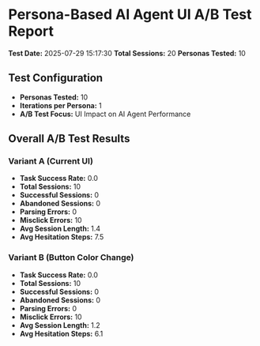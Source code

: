 # Persona-Based AI Agent UI A/B Test Report
**Test Date:** 2025-07-29 15:17:30
**Total Sessions:** 20
**Personas Tested:** 10

## Test Configuration
- **Personas Tested:** 10
- **Iterations per Persona:** 1
- **A/B Test Focus:** UI Impact on AI Agent Performance

## Overall A/B Test Results
### Variant A (Current UI)
- **Task Success Rate:** 0.0
- **Total Sessions:** 10
- **Successful Sessions:** 0
- **Abandoned Sessions:** 0
- **Parsing Errors:** 0
- **Misclick Errors:** 10
- **Avg Session Length:** 1.4
- **Avg Hesitation Steps:** 7.5

### Variant B (Button Color Change)
- **Task Success Rate:** 0.0
- **Total Sessions:** 10
- **Successful Sessions:** 0
- **Abandoned Sessions:** 0
- **Parsing Errors:** 0
- **Misclick Errors:** 10
- **Avg Session Length:** 1.2
- **Avg Hesitation Steps:** 6.1
